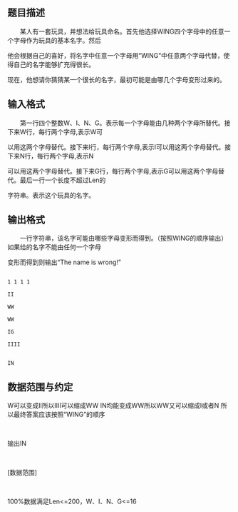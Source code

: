 ## 题目描述

<div>
 　　某人有一套玩具，并想法给玩具命名。首先他选择WING四个字母中的任意一个字母作为玩具的基本名字。然后
</div>
<div>
 他会根据自己的喜好，将名字中任意一个字母用“WING”中任意两个字母代替，使得自己的名字能够扩充得很长。
</div>
<div>
 现在，他想请你猜猜某一个很长的名字，最初可能是由哪几个字母变形过来的。
</div>

## 输入格式

<div>
 　　第一行四个整数W、I、N、G。表示每一个字母能由几种两个字母所替代。接下来W行，每行两个字母,表示W可
</div>
<div>
 以用这两个字母替代。接下来I行，每行两个字母,表示I可以用这两个字母替代。接下来N行，每行两个字母,表示N
</div>
<div>
 可以用这两个字母替代。接下来G行，每行两个字母,表示G可以用这两个字母替代。最后一行一个长度不超过Len的
</div>
<div>
 字符串。表示这个玩具的名字。
</div>

## 输出格式

<div>
 　　一行字符串，该名字可能由哪些字母变形而得到。（按照WING的顺序输出）如果给的名字不能由任何一个字母
</div>
<div>
 变形而得到则输出“The name is wrong!”
</div>

```input1
1 1 1 1
II
WW
WW
IG
IIII
```
```output1
IN
```
## 数据范围与约定

<div>
 W可以变成II所以IIII可以缩成WW IN均能变成WW所以WW又可以缩成I或者N 所以最终答案应该按照“WING”的顺序
</div>
<br>
<div>
 输出IN 
</div>
<br>
<div>
 [数据范围]
</div>
<br>
<div>
 100%数据满足Len<=200，W、I、N、G<=16
</div>
<br>
<p></p>

